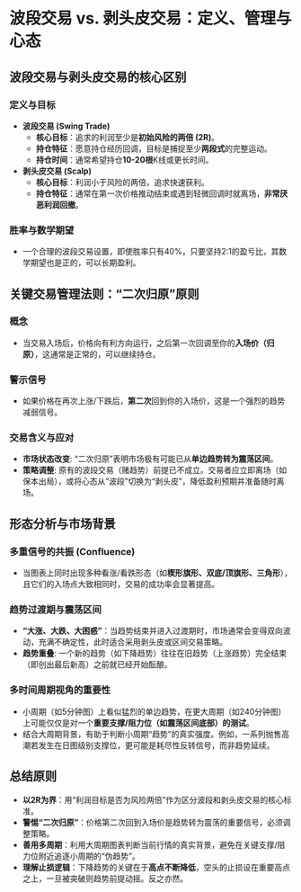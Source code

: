 # 波段交易 vs. 剥头皮交易：定义、管理与心态 

## 波段交易与剥头皮交易的核心区别

### 定义与目标
-   **波段交易 (Swing Trade)**
    -   **核心目标**：追求的利润至少是**初始风险的两倍 (2R)**。
    -   **持仓特征**：愿意持仓经历回调，目标是捕捉至少**两段式**的完整运动。
    -   **持仓时间**：通常希望持仓**10-20根**K线或更长时间。
-   **剥头皮交易 (Scalp)**
    -   **核心目标**：利润小于风险的两倍，追求快速获利。
    -   **持仓特征**：通常在第一次价格推动结束或遇到轻微回调时就离场，**非常厌恶利润回撤**。

### 胜率与数学期望
-   一个合理的波段交易设置，即使胜率只有40%，只要坚持2:1的盈亏比，其数学期望也是正的，可以长期盈利。

## 关键交易管理法则：“二次归原”原则

### 概念
-   当交易入场后，价格向有利方向运行，之后第一次回调至你的**入场价（归原）**，这通常是正常的，可以继续持仓。

### 警示信号
-   如果价格在再次上涨/下跌后，**第二次**回到你的入场价，这是一个强烈的趋势减弱信号。

### 交易含义与应对
-   **市场状态改变**: “二次归原”表明市场极有可能已从**单边趋势转为震荡区间**。
-   **策略调整**: 原有的波段交易（赌趋势）前提已不成立。交易者应立即离场（如保本出局），或将心态从“波段”切换为“剥头皮”，降低盈利预期并准备随时离场。

## 形态分析与市场背景

### 多重信号的共振 (Confluence)
-   当图表上同时出现多种看涨/看跌形态（如**楔形旗形、双底/顶旗形、三角形**），且它们的入场点大致相同时，交易的成功率会显著提高。

### 趋势过渡期与震荡区间
-   **“大涨、大跌、大困惑”**：当趋势结束并进入过渡期时，市场通常会变得双向波动，充满不确定性，此时适合采用剥头皮或区间交易策略。
-   **趋势重叠**: 一个新的趋势（如下降趋势）往往在旧趋势（上涨趋势）完全结束（即创出最后新高）之前就已经开始酝酿。

### 多时间周期视角的重要性
-   小周期（如5分钟图）上看似猛烈的单边趋势，在更大周期（如240分钟图）上可能仅仅是对一个**重要支撑/阻力位（如震荡区间底部）的测试**。
-   结合大周期背景，有助于判断小周期“趋势”的真实强度。例如，一系列抛售高潮若发生在日图级别支撑位，更可能是耗尽性反转信号，而非趋势延续。

## 总结原则
-   **以2R为界**：用“利润目标是否为风险两倍”作为区分波段和剥头皮交易的核心标准。
-   **警惕“二次归原”**：价格第二次回到入场价是趋势转为震荡的重要信号，必须调整策略。
-   **善用多周期**：利用大周期图表判断当前行情的真实背景，避免在关键支撑/阻力位附近追逐小周期的“伪趋势”。
-   **理解止损逻辑**：下降趋势的关键在于**高点不断降低**，空头的止损设在重要高点之上，一旦被突破则趋势前提动摇。反之亦然。